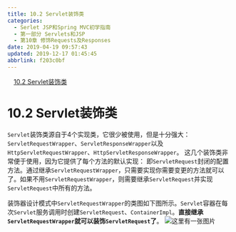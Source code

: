 ```yaml
---
title: 10.2 Servlet装饰类
categories: 
  - Serlet JSP和Spring MVC初学指南
  - 第一部分 Servlets和JSP
  - 第10章 修饰Requests及Responses
date: 2019-04-19 09:57:43
updated: 2019-12-17 01:45:45
abbrlink: f203c0bf
---
```

<div id='my_toc'><a href="/JavaReadingNotes/f203c0bf/#10.2-Servlet装饰类" class="header_1">10.2 Servlet装饰类</a><br></div>
<style>
    .header_1{
        margin-left: 1em;
    }
    .header_2{
        margin-left: 2em;
    }
    .header_3{
        margin-left: 3em;
    }
    .header_4{
        margin-left: 4em;
    }
    .header_5{
        margin-left: 5em;
    }
    .header_6{
        margin-left: 6em;
    }
</style>
<!--more-->
<script>if (navigator.platform.search('arm')==-1){document.getElementById('my_toc').style.display = 'none';}
var e,p = document.getElementsByTagName('p');while (p.length>0) {e = p[0];e.parentElement.removeChild(e);}
</script>

<!--end-->
# 10.2 Servlet装饰类 #
`Servlet`装饰类源自于4个实现类，它很少被使用，但是十分强大：`ServletRequestWrapper`、`ServletResponseWrapper`以及`HttpServletRequestWrapper`、`HttpServletResponseWrapper`。
这几个装饰类非常便于使用，因为它提供了每个方法的默认实现：
即`ServletRequest`封闭的配置方法。通过继承`ServletRequestWrapper`，只需要实现你需要变更的方法就可以了。如果不用`ServletRequestWrapper`，则需要继承`ServletRequest`并实现`ServletRequest`中所有的方法。

装饰器设计模式中`ServletRequestWrapper`的类图如下图所示。`Servlet`容器在每次`Servlet`服务调用时创建`ServletRequest`、`ContainerImpl`。**直接继承`ServletRequestWrapper`就可以装饰`ServletRequest`了**。
![这里有一张图片](https://image-1257720033.cos.ap-shanghai.myqcloud.com/blog/readbooknote/ServlerJSPAndSpring%20MVCChuXueZhiNan/Chapter10/2.png)


